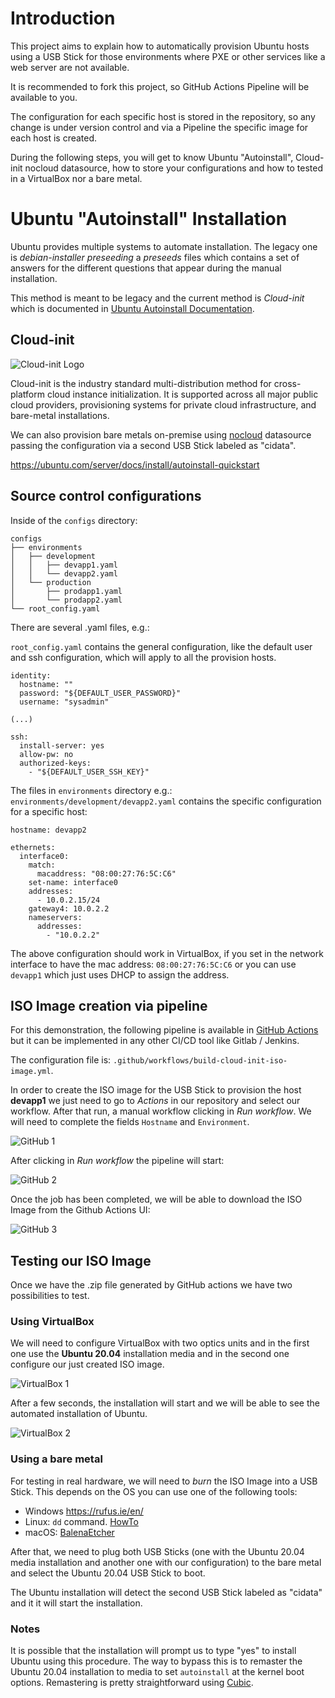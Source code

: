 # Introduction
This project aims to explain how to automatically provision Ubuntu hosts using a USB Stick for those environments where PXE or other services like a web server are not available.

It is recommended to fork this project, so GitHub Actions Pipeline will be available to you.

The configuration for each specific host is stored in the repository, so any change is under version control and via a Pipeline the specific image for each host is created.

During the following steps, you will get to know Ubuntu "Autoinstall", Cloud-init nocloud datasource, how to store your configurations and how to tested in a VirtualBox nor a bare metal.

# Ubuntu "Autoinstall" Installation
Ubuntu provides multiple systems to automate installation. The legacy one is *debian-installer preseeding* a *preseeds* files which contains a set of answers for the different questions that appear during the manual installation.

This method is meant to be legacy and the current method is *Cloud-init* which is documented in [Ubuntu Autoinstall Documentation](https://ubuntu.com/server/docs/install/autoinstall).

## Cloud-init
![Cloud-init Logo](pics/cloud-init_logo.png "Cloud-Init")

Cloud-init is the industry standard multi-distribution method for cross-platform cloud instance initialization. It is supported across all major public cloud providers, provisioning systems for private cloud infrastructure, and bare-metal installations.

We can also provision bare metals on-premise using [nocloud](https://cloudinit.readthedocs.io/en/latest/topics/datasources/nocloud.html) datasource passing the configuration via a second USB Stick labeled as "cidata".

https://ubuntu.com/server/docs/install/autoinstall-quickstart

## Source control configurations
Inside of the `configs` directory:
```
configs
├── environments
│   ├── development
│   │   ├── devapp1.yaml
│   │   └── devapp2.yaml
│   └── production
│       ├── prodapp1.yaml
│       └── prodapp2.yaml
└── root_config.yaml
```

There are several .yaml files, e.g.:

`root_config.yaml` contains the general configuration, like the default user and ssh configuration, which will apply to all the provision hosts.

```
identity:
  hostname: ""
  password: "${DEFAULT_USER_PASSWORD}"
  username: "sysadmin"

(...)

ssh:
  install-server: yes
  allow-pw: no
  authorized-keys:
    - "${DEFAULT_USER_SSH_KEY}"
```

The files in `environments` directory e.g.: `environments/development/devapp2.yaml` contains the specific configuration for a specific host:

```
hostname: devapp2

ethernets:
  interface0:
    match:
      macaddress: "08:00:27:76:5C:C6"
    set-name: interface0
    addresses:
      - 10.0.2.15/24
    gateway4: 10.0.2.2
    nameservers:
      addresses:
        - "10.0.2.2"
```

The above configuration should work in VirtualBox, if you set in the network interface to have the mac address: `08:00:27:76:5C:C6` or you can use `devapp1` which just uses DHCP to assign the address.

## ISO Image creation via pipeline
For this demonstration, the following pipeline is available in [GitHub Actions](https://github.com/dlouvier/ubuntu-autoinstall-example/actions) but it can be implemented in any other CI/CD tool like Gitlab / Jenkins.

The configuration file is: `.github/workflows/build-cloud-init-iso-image.yml`.

In order to create the ISO image for the USB Stick to provision the host **devapp1** we just need to go to *Actions* in our repository and select our workflow. After that run, a manual workflow clicking in *Run workflow*. We will need to complete the fields `Hostname` and `Environment`.

![GitHub 1](pics/github1.png "GitHub")

After clicking in *Run workflow* the pipeline will start:

![GitHub 2](pics/github2.png "GitHub")

Once the job has been completed, we will be able to download the ISO Image from the Github Actions UI:

![GitHub 3](pics/github3.png "GitHub")

## Testing our ISO Image
Once we have the .zip file generated by GitHub actions we have two possibilities to test.

### Using VirtualBox
We will need to configure VirtualBox with two optics units and in the first one use the **Ubuntu 20.04** installation media and in the second one configure our just created ISO image.

![VirtualBox 1](pics/vbox1.png "VirtualBox")

After a few seconds, the installation will start and we will be able to see the automated installation of Ubuntu.

![VirtualBox 2](pics/vbox2.png "VirtualBox")

### Using a bare metal
For testing in real hardware, we will need to *burn* the ISO Image into a USB Stick. This depends on the OS you can use one of the following tools:

- Windows
https://rufus.ie/en/
- Linux: `dd` command. [HowTo](https://www.cyberciti.biz/faq/creating-a-bootable-ubuntu-usb-stick-on-a-debian-linux/)
- macOS: [BalenaEtcher](https://www.balena.io/etcher/)

After that, we need to plug both USB Sticks (one with the Ubuntu 20.04 media installation and another one with our configuration) to the bare metal and select the Ubuntu 20.04 USB Stick to boot.

The Ubuntu installation will detect the second USB Stick labeled as "cidata" and it it will start the installation.

### Notes
It is possible that the installation will prompt us to type "yes" to install Ubuntu using this procedure. The way to bypass this is to remaster the Ubuntu 20.04 installation to media to set `autoinstall` at the kernel boot options. Remastering is pretty straightforward using [Cubic](https://launchpad.net/cubic).
